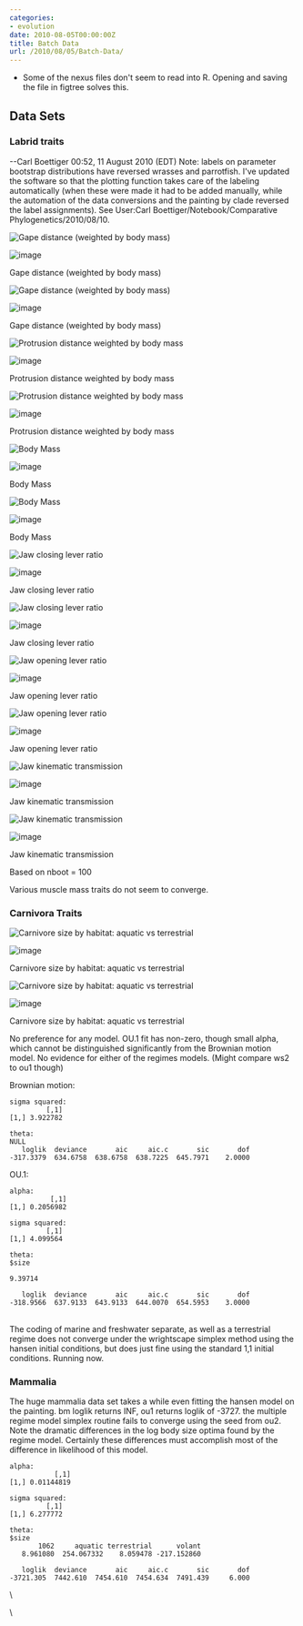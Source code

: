 ```yaml
---
categories:
- evolution
date: 2010-08-05T00:00:00Z
title: Batch Data
url: /2010/08/05/Batch-Data/
---
```


-   Some of the nexus files don't seem to read into R. Opening and
    saving the file in figtree solves this.

Data Sets
---------

### Labrid traits

--Carl Boettiger 00:52, 11 August 2010 (EDT) Note: labels on parameter
bootstrap distributions have reversed wrasses and parrotfish. I've
updated the software so that the plotting function takes care of the
labeling automatically (when these were made it had to be added
manually, while the automation of the data conversions and the painting
by clade reversed the label assignments). See User:Carl
Boettiger/Notebook/Comparative Phylogenetics/2010/08/10.

![Gape distance (weighted by body
mass)](http://openwetware.org/images/thumb/f/f4/Gapedistance_mm_model.png/500px-Gapedistance_mm_model.png)

![image](/skins/common/images/magnify-clip.png)

Gape distance (weighted by body mass)

![Gape distance (weighted by body
mass)](http://openwetware.org/images/thumb/c/c3/Gapedistance_mm_pars.png/500px-Gapedistance_mm_pars.png)

![image](/skins/common/images/magnify-clip.png)

Gape distance (weighted by body mass)

![Protrusion distance weighted by body
mass](http://openwetware.org/images/thumb/b/b4/Protrusiondistance_mm_model.png/500px-Protrusiondistance_mm_model.png)

![image](/skins/common/images/magnify-clip.png)

Protrusion distance weighted by body mass

![Protrusion distance weighted by body
mass](http://openwetware.org/images/thumb/b/be/Protrusiondistance_mm_pars.png/500px-Protrusiondistance_mm_pars.png)

![image](/skins/common/images/magnify-clip.png)

Protrusion distance weighted by body mass

![Body
Mass](http://openwetware.org/images/thumb/1/1f/Bodymass_g_model.png/500px-Bodymass_g_model.png)

![image](/skins/common/images/magnify-clip.png)

Body Mass

![Body
Mass](http://openwetware.org/images/thumb/2/2b/Bodymass_g_pars.png/500px-Bodymass_g_pars.png)

![image](/skins/common/images/magnify-clip.png)

Body Mass

![Jaw closing lever
ratio](http://openwetware.org/images/thumb/6/60/Jawclosingleverratio_model.png/500px-Jawclosingleverratio_model.png)

![image](/skins/common/images/magnify-clip.png)

Jaw closing lever ratio

![Jaw closing lever
ratio](http://openwetware.org/images/thumb/9/91/Jawclosingleverratio_pars.png/500px-Jawclosingleverratio_pars.png)

![image](/skins/common/images/magnify-clip.png)

Jaw closing lever ratio

![Jaw opening lever
ratio](http://openwetware.org/images/thumb/3/36/Jawopeningleverratio_model.png/500px-Jawopeningleverratio_model.png)

![image](/skins/common/images/magnify-clip.png)

Jaw opening lever ratio

![Jaw opening lever
ratio](http://openwetware.org/images/thumb/2/26/Jawopeningleverratio_pars.png/500px-Jawopeningleverratio_pars.png)

![image](/skins/common/images/magnify-clip.png)

Jaw opening lever ratio

![Jaw kinematic
transmission](http://openwetware.org/images/thumb/4/4e/Jawkt_model.png/500px-Jawkt_model.png)

![image](/skins/common/images/magnify-clip.png)

Jaw kinematic transmission

![Jaw kinematic
transmission](http://openwetware.org/images/thumb/0/00/Jawkt_pars.png/500px-Jawkt_pars.png)

![image](/skins/common/images/magnify-clip.png)

Jaw kinematic transmission

Based on nboot = 100

Various muscle mass traits do not seem to converge.

### Carnivora Traits

![Carnivore size by habitat: aquatic vs
terrestrial](http://openwetware.org/images/thumb/1/1d/Carnivora_models.png/500px-Carnivora_models.png)

![image](/skins/common/images/magnify-clip.png)

Carnivore size by habitat: aquatic vs terrestrial

![Carnivore size by habitat: aquatic vs
terrestrial](http://openwetware.org/images/thumb/5/56/Carnivora_pars.png/500px-Carnivora_pars.png)

![image](/skins/common/images/magnify-clip.png)

Carnivore size by habitat: aquatic vs terrestrial

No preference for any model. OU.1 fit has non-zero, though small alpha,
which cannot be distinguished significantly from the Brownian motion
model. No evidence for either of the regimes models. (Might compare ws2
to ou1 though)

Brownian motion:

~~~~ {.de1}
sigma squared:
         [,1]
[1,] 3.922782
 
theta:
NULL
   loglik  deviance       aic     aic.c       sic       dof 
-317.3379  634.6758  638.6758  638.7225  645.7971    2.0000
~~~~

OU.1:

~~~~ {.de1}
alpha:
          [,1]
[1,] 0.2056982
 
sigma squared:
         [,1]
[1,] 4.099564
 
theta:
$size
 
9.39714 
 
   loglik  deviance       aic     aic.c       sic       dof 
-318.9566  637.9133  643.9133  644.0070  654.5953    3.0000
~~~~

\
 The coding of marine and freshwater separate, as well as a terrestrial
regime does not converge under the wrightscape simplex method using the
hansen initial conditions, but does just fine using the standard 1,1
initial conditions. Running now.

### Mammalia

The huge mammalia data set takes a while even fitting the hansen model
on the painting. bm loglik returns INF, ou1 returns loglik of -3727. the
multiple regime model simplex routine fails to converge using the seed
from ou2. Note the dramatic differences in the log body size optima
found by the regime model. Certainly these differences must accomplish
most of the difference in likelihood of this model.

~~~~ {.de1}
alpha:
           [,1]
[1,] 0.01144819
 
sigma squared:
         [,1]
[1,] 6.277772
 
theta:
$size
       1062     aquatic terrestrial      volant 
   8.961080  254.067332    8.059478 -217.152860 
 
   loglik  deviance       aic     aic.c       sic       dof 
-3721.305  7442.610  7454.610  7454.634  7491.439     6.000
~~~~

\

\

